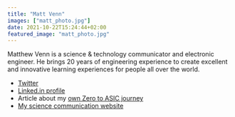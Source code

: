 ```yaml
---
title: "Matt Venn"
images: ["matt_photo.jpg"]
date: 2021-10-22T15:24:44+02:00
featured_image: "matt_photo.jpg"
---
```


Matthew Venn is a science & technology communicator and electronic engineer. He brings 20 years of engineering experience to create excellent and innovative learning experiences for people all over the world.

* [Twitter](https://twitter.com/matthewvenn)
* [Linked.in profile](https://www.linkedin.com/in/matt-venn/)
* Article about my [own Zero to ASIC journey](/post/my_zero_to_asic_journey/)
* [My science communication website](https://sci-com.mattvenn.net)
